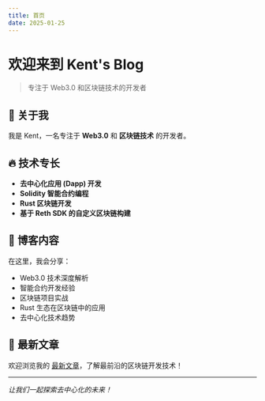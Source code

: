 ```yaml
---
title: 首页
date: 2025-01-25
---
```


# 欢迎来到 Kent's Blog

> 专注于 Web3.0 和区块链技术的开发者

## 👋 关于我

我是 Kent，一名专注于 **Web3.0** 和 **区块链技术** 的开发者。

## 🔥 技术专长

- **去中心化应用 (Dapp) 开发**
- **Solidity 智能合约编程**
- **Rust 区块链开发**
- **基于 Reth SDK 的自定义区块链构建**

## 📝 博客内容

在这里，我会分享：

- Web3.0 技术深度解析
- 智能合约开发经验
- 区块链项目实战
- Rust 生态在区块链中的应用
- 去中心化技术趋势

## 🚀 最新文章

欢迎浏览我的 [最新文章](/archives)，了解最前沿的区块链开发技术！

---

*让我们一起探索去中心化的未来！*
